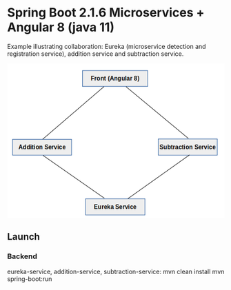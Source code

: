 # Spring Boot 2.1.6 Microservices + Angular 8 (java 11)

Example illustrating collaboration: Eureka (microservice detection and registration service), addition service and subtraction service.

![](frontend-angular8/src/assets/pic-01-microserv.png?raw=true?style=centerme)

## Launch
### Backend
eureka-service, addition-service, subtraction-service:
mvn clean install
mvn spring-boot:run



